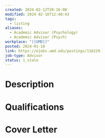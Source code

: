 ```yaml
---
created: 2024-02-12T20:16:00
modified: 2024-02-16T12:48:43
tags:
  - listing
aliases:
  - Academic Advisor (Psychology)
  - Academic Advisor (Psych)
workplace: "[[UMD]]"
posted: 2024-01-18
link: https://ejobs.umd.edu/postings/116229
job-type: Advisor
status: 1_stale
---
```

# Description

# Qualifications

# Cover Letter

